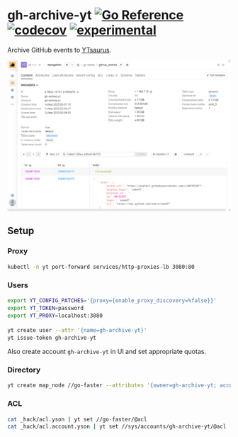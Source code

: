 # gh-archive-yt [![Go Reference](https://img.shields.io/badge/go-pkg-00ADD8)](https://pkg.go.dev/github.com/go-faster/gh-archive-yt#section-documentation) [![codecov](https://img.shields.io/codecov/c/github/go-faster/gh-archive-yt?label=cover)](https://codecov.io/gh/go-faster/gh-archive-yt) [![experimental](https://img.shields.io/badge/-experimental-blueviolet)](https://go-faster.org/docs/projects/status#experimental)

Archive GitHub events to [YTsaurus](https://ytsaurus.tech/).

<img src="screen.png" alt="screen">

## Setup

### Proxy

```bash
kubectl -n yt port-forward services/http-proxies-lb 3080:80
```

### Users

```bash
export YT_CONFIG_PATCHES='{proxy={enable_proxy_discovery=%false}}'
export YT_TOKEN=password
export YT_PROXY=localhost:3080

yt create user --attr '{name=gh-archive-yt}'
yt issue-token gh-archive-yt
```

Also create account `gh-archive-yt` in UI and set appropriate quotas.

### Directory

```bash
yt create map_node //go-faster --attributes '{owner=gh-archive-yt; account=gh-archive-yt}'
```

### ACL

```bash
cat _hack/acl.yson | yt set //go-faster/@acl
cat _hack/acl.account.yson | yt set //sys/accounts/gh-archive-yt/@acl
```
